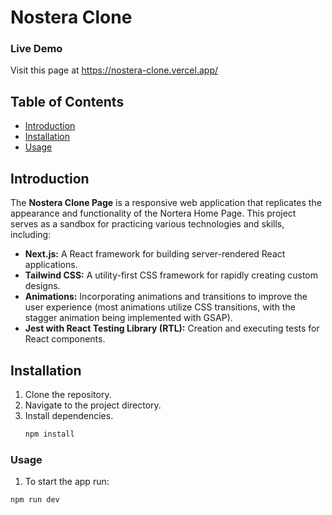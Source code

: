 # Nostera Clone
### Live Demo
Visit this page at https://nostera-clone.vercel.app/

## Table of Contents

- [Introduction](#introduction)
- [Installation](#installation)
- [Usage](#usage)

## Introduction
The **Nostera Clone Page** is a responsive web application that replicates the appearance and functionality of the Nortera Home Page. This project serves as a sandbox for practicing various technologies and skills, including:

- **Next.js:** A React framework for building server-rendered React applications.
- **Tailwind CSS:** A utility-first CSS framework for rapidly creating custom designs.
- **Animations:** Incorporating animations and transitions to improve the user experience (most animations utilize CSS transitions, with the stagger animation being implemented with GSAP).
- **Jest with React Testing Library (RTL):** Creation and executing tests for React components.

## Installation
1. Clone the repository.
2. Navigate to the project directory.
3. Install dependencies.
   ```sh
   npm install

### Usage
1. To start the app run:
```sh
npm run dev
```




